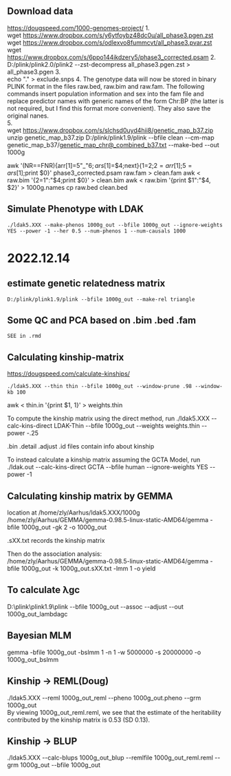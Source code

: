   ## Download data
https://dougspeed.com/1000-genomes-project/
1.   
wget https://www.dropbox.com/s/y6ytfoybz48dc0u/all_phase3.pgen.zst
wget https://www.dropbox.com/s/odlexvo8fummcvt/all_phase3.pvar.zst
wget https://www.dropbox.com/s/6ppo144ikdzery5/phase3_corrected.psam
2.   
D:/plink/plink2.0/plink2 --zst-decompress all_phase3.pgen.zst > all_phase3.pgen
3.   
echo "." > exclude.snps
4. The genotype data will now be stored in binary PLINK format in the files raw.bed, raw.bim and raw.fam. The following commands insert population information and sex into the fam file and replace predictor names with generic names of the form Chr:BP (the latter is not required, but I find this format more convenient). They also save the original nanes.   
5.   
wget https://www.dropbox.com/s/slchsd0uyd4hii8/genetic_map_b37.zip
unzip genetic_map_b37.zip
D:/plink/plink1.9/plink --bfile clean --cm-map genetic_map_b37/genetic_map_chr@_combined_b37.txt --make-bed --out 1000g


awk '(NR==FNR){arr[$1]=$5"_"$6;ars[$1]=$4;next}{$1=$2;$2=arr[$1];$5=ars[$1];print $0}' phase3_corrected.psam raw.fam > clean.fam
awk < raw.bim '{$2=$1":"$4;print $0}' > clean.bim
awk < raw.bim '{print $1":"$4, $2}' > 1000g.names
cp raw.bed clean.bed
## Simulate Phenotype with LDAK
	./ldak5.XXX --make-phenos 1000g_out --bfile 1000g_out --ignore-weights YES --power -1 --her 0.5 --num-phenos 1 --num-causals 1000


# 2022.12.14
## estimate genetic relatedness matrix
	D:/plink/plink1.9/plink --bfile 1000g_out --make-rel triangle
	
## Some QC and PCA based on .bim .bed .fam
	SEE in .rmd

## Calculating kinship-matrix
https://dougspeed.com/calculate-kinships/   

	./ldak5.XXX --thin thin --bfile 1000g_out --window-prune .98 --window-kb 100
awk < thin.in '{print $1, 1}' > weights.thin   
   
   To compute the kinship matrix using the direct method, run
    ./ldak5.XXX --calc-kins-direct LDAK-Thin --bfile 1000g_out --weights weights.thin --power -.25   
	
.bin .detail .adjust .id files contain info about kinship

To instead calculate a kinship matrix assuming the GCTA Model, run   
./ldak.out --calc-kins-direct GCTA --bfile human --ignore-weights YES --power -1

## Calculating kinship matrix by GEMMA
location at /home/zly/Aarhus/ldak5.XXX/1000g   
/home/zly/Aarhus/GEMMA/gemma-0.98.5-linux-static-AMD64/gemma -bfile 1000g_out -gk 2 -o 1000g_out

.sXX.txt records the kinship matrix

Then do the association analysis:   
/home/zly/Aarhus/GEMMA/gemma-0.98.5-linux-static-AMD64/gemma -bfile 1000g_out -k 1000g_out.sXX.txt -lmm 1 -o yield

## To calculate λgc
D:\plink\plink1.9\plink --bfile 1000g_out --assoc --adjust --out 1000g_out_lambdagc

## Bayesian MLM
gemma -bfile 1000g_out -bslmm 1 -n 1 -w 5000000 -s 20000000 -o 1000g_out_bslmm









## Kinship -> REML(Doug)
./ldak5.XXX --reml 1000g_out_reml --pheno 1000g_out.pheno --grm 1000g_out   
By viewing 1000g_out_reml.reml, we see that the estimate of the heritability contributed by the kinship matrix is 0.53 (SD 0.13).

## Kinship -> BLUP
./ldak5.XXX --calc-blups 1000g_out_blup --remlfile 1000g_out_reml.reml --grm 1000g_out --bfile 1000g_out
